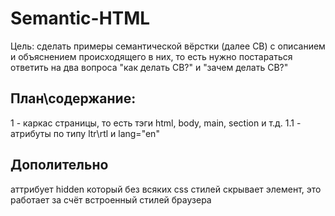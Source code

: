 # Semantic-HTML

Цель: сделать примеры семантической вёрстки (далее СВ) с описанием и объяснением происходящего в них, то есть нужно постараться ответить на два вопроса "как делать СВ?" и "зачем делать СВ?"

## План\содержание:

1 - каркас страницы, то есть тэги html, body, main, section и т.д.
1.1 - атрибуты по типу ltr\rtl и lang="en"

## Дополительно
аттрибует hidden который без всяких css стилей скрывает элемент, это работает за счёт встроенный стилей браузера

